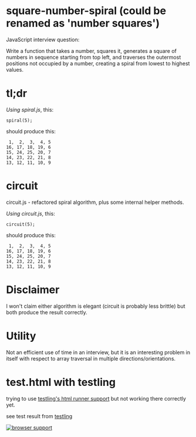 square-number-spiral (could be renamed as 'number squares')
====================

JavaScript interview question:

Write a function that takes a number, squares it, generates a square of numbers 
in sequence starting from top left, and traverses the outermost positions not 
occupied by a number, creating a spiral from lowest to highest values.

tl;dr
=====

*Using spiral.js*, this:

    spiral(5);
    
should produce this:

     1,  2,  3,  4, 5
    16, 17, 18, 19, 6
    15, 24, 25, 20, 7
    14, 23, 22, 21, 8
    13, 12, 11, 10, 9

    
circuit
=======

circuit.js - refactored spiral algorithm, plus some internal helper methods.

*Using circuit.js*, this:

    circuit(5);
    
should produce this:

     1,  2,  3,  4, 5
    16, 17, 18, 19, 6
    15, 24, 25, 20, 7
    14, 23, 22, 21, 8
    13, 12, 11, 10, 9

    
Disclaimer
==========

I won't claim either algorithm is elegant (circuit is probably less brittle) but 
both produce the result correctly.


Utility
=======

Not an efficient use of time in an interview, but it is an interesting problem 
in itself with respect to array traversal in multiple directions/orientations.


test.html with testling
=======================

trying to use [testling's html runner support](https://github.com/substack/testling-html-example)
but not working there correctly yet.
  
see test result from [testling](https://ci.testling.com/dfkaye/square-number-spiral)

[![browser support](https://ci.testling.com/dfkaye/square-number-spiral.png)](https://ci.testling.com/dfkaye/square-number-spiral)
